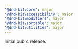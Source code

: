 ```yaml
---
'@dnd-kit/core': major
'@dnd-kit/accessibility': major
'@dnd-kit/modifiers': major
'@dnd-kit/sortable': major
'@dnd-kit/utilities': major
---
```


Initial public release.
